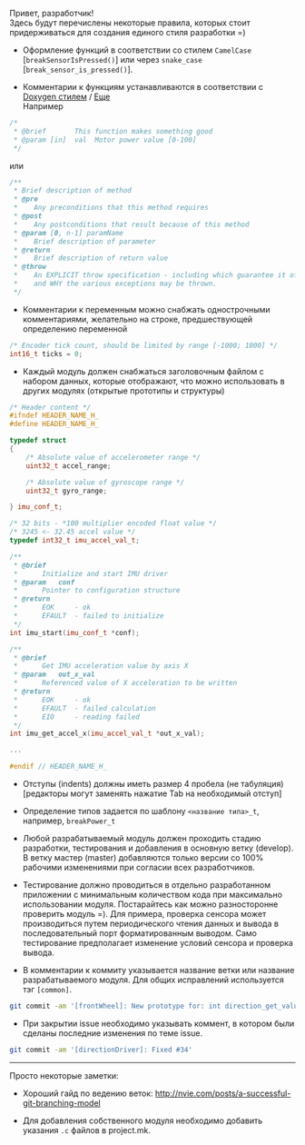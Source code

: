 Привет, разработчик!  
Здесь будут перечислены некоторые правила, которых стоит придерживаться для создания единого стиля разработки =)

* Оформление функций в соответствии со стилем `CamelCase` [`breakSensorIsPressed()`] или через `snake_case` [`break_sensor_is_pressed()`].

* Комментарии к функциям устанавливаются в соответствии с 
[Doxygen стилем](https://www.rosettacommons.org/docs/latest/development_documentation/tutorials/doxygen-tips) / [Еще](https://www.stack.nl/~dimitri/doxygen/manual/commands.html)  
Например
```c++
/*
 * @brief       This function makes something good
 * @param [in]  val  Motor power value [0-100]
 */

```
или
```c++
/**
 * Brief description of method
 * @pre
 *    Any preconditions that this method requires
 * @post
 *    Any postconditions that result because of this method
 * @param [0, n-1] paramName
 *    Brief description of parameter
 * @return
 *    Brief description of return value
 * @throw
 *    An EXPLICIT throw specification - including which guarantee it offers (basic, strong, nothrow)
 *    and WHY the various exceptions may be thrown.
 */
```

* Комментарии к переменным можно снабжать однострочными комментариями, желательно на строке, предшествующей определению переменной
```c++
/* Encoder tick count, should be limited by range [-1000; 1000] */
int16_t ticks = 0;

```

* Каждый модуль должен снабжаться заголовочным файлом с набором данных, которые отображают, что можно использовать в других модулях (открытые прототипы и структуры)

```c++
/* Header content */
#ifndef HEADER_NAME_H_
#define HEADER_NAME_H_

typedef struct
{
    /* Absolute value of accelerometer range */
    uint32_t accel_range;

    /* Absolute value of gyroscope range */
    uint32_t gyro_range;

} imu_conf_t;

/* 32 bits - *100 multiplier encoded float value */
/* 3245 <- 32.45 accel value */
typedef int32_t imu_accel_val_t;

/**
 * @brief
 *      Initialize and start IMU driver
 * @param   conf
 *      Pointer to configuration structure    
 * @return
 *      EOK     - ok
 *      EFAULT  - failed to initialize
 */
int imu_start(imu_conf_t *conf);

/**
 * @brief       
 *      Get IMU acceleration value by axis X
 * @param   out_x_val   
 *      Referenced value of X acceleration to be written
 * @return      
 *      EOK     - ok
 *      EFAULT  - failed calculation
 *      EIO     - reading failed
 */
int imu_get_accel_x(imu_accel_val_t *out_x_val);

...

#endif // HEADER_NAME_H_
```

* Отступы (indents) должны иметь размер 4 пробела (не табуляция) [редакторы могут заменять нажатие Tab на необходимый отступ]

* Определение типов задается по шаблону `<название типа>_t`, например, `breakPower_t`

* Любой разрабатываемый модуль должен проходить стадию разработки, тестирования и добавления в основную ветку (develop). В ветку мастер (master) добавляются только версии со 100% рабочими изменениями при согласии всех разработчиков.

* Тестирование должно проводиться в отдельно разработанном приложении с минимальным количеством кода при максимально использовании модуля. Постарайтесь как можно разносторонне проверить модуль =). Для примера, проверка сенсора может производиться путем периодического чтения данных и вывода в последовательный порт форматированным выводом. Само тестирование предполагает изменение условий сенсора и проверка вывода.


* В комментарии к коммиту указывается название ветки или название разрабатываемого модуля. Для общих исправлений используется тэг `[common]`.
```bash
git commit -am '[frontWheel]: New prototype for: int direction_get_value(dirVal_t *out_value);'

```

* При закрытии issue необходимо указывать коммент, в котором были сделаны последние изменения по теме issue.
```bash
git commit -am '[directionDriver]: Fixed #34'

```

---
Просто некоторые заметки:

* Хороший гайд по ведению веток: http://nvie.com/posts/a-successful-git-branching-model

* Для добавления собственного модуля необходимо добавить указания `.c` файлов в project.mk.
